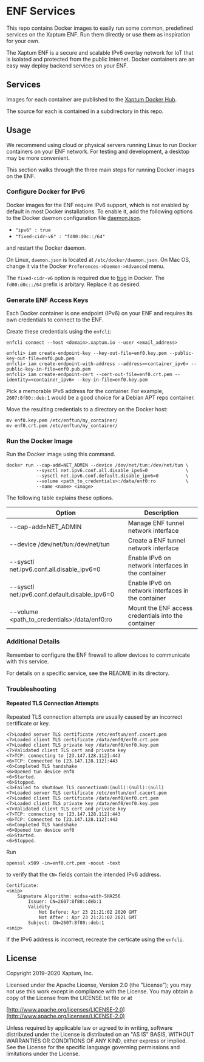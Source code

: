 # ENF Services

This repo contains Docker images to easily run some common, predefined
services on the Xaptum ENF. Run them directly or use them as
inspiration for your own.

The Xaptum ENF is a secure and scalable IPv6 overlay network for IoT
that is isolated and protected from the public Internet.  Docker
containers are an easy way deploy backend services on your ENF.

## Services

Images for each container are published to the [Xaptum Docker
Hub](https://hub.docker.com/u/xaptum).

The source for each is contained in a subdirectory in this repo.

## Usage

We recommend using cloud or physical servers running Linux to run
Docker containers on your ENF network.  For testing and development, a
desktop may be more convenient.

This section walks through the three main steps for running Docker
images on the ENF.

### Configure Docker for IPv6

Docker images for the ENF require IPv6 support, which is not enabled
by default in most Docker installations.  To enable it, add the
following options to the Docker daemon configuration file
[daemon.json](https://docs.docker.com/engine/reference/commandline/dockerd/#daemon-configuration-file).

- `"ipv6" : true`
- `"fixed-cidr-v6" : "fd00:d0c::/64"`

and restart the Docker daemon.

On Linux, `daemon.json` is located at `/etc/docker/daemon.json`.  On
Mac OS, change it via the Docker `Preferences->Daemon->Advanced` menu.

The `fixed-cidr-v6` option is required due to
[bug](https://github.com/moby/moby/issues/36954) in Docker. The
`fd00:d0c::/64` prefix is arbitary. Replace it as desired.

### Generate ENF Access Keys

Each Docker container is one endpoint (IPv6) on your ENF and requires
its own credentials to connect to the ENF.

Create these credentials using the `enfcli`:

    enfcli connect --host <domain>.xaptum.io --user <email_address>

    enfcli> iam create-endpoint-key --key-out-file=enf0.key.pem --public-key-out-file=enf0.pub.pem
    enfcli> iam create-endpoint-with-address --address=<container_ipv6> --public-key-in-file=enf0.pub.pem
    enfcli> iam create-endpoint-cert --cert-out-file=enf0.crt.pem --identity=<container_ipv6> --key-in-file=enf0.key.pem

Pick a memorable IPv6 address for the
container. For example, `2607:8f80::deb:1` would be a good choice for a
Debian APT repo container.

Move the resulting credentials to a directory on the Docker host:

    mv enf0.key.pem /etc/enftun/my_container/
    mv enf0.crt.pem /etc/enftun/my_container/

### Run the Docker Image

Run the Docker image using this command.

    docker run --cap-add=NET_ADMIN --device /dev/net/tun:/dev/net/tun \
               --sysctl net.ipv6.conf.all.disable_ipv6=0              \
               --sysctl net.ipv6.conf.default.disable_ipv6=0          \
               --volume <path_to_credentials>:/data/enf0:ro           \
               --name <name> <image>

The following table explains these options.


| Option                                        | Description                                         |
|-----------------------------------------------|-----------------------------------------------------|
| --cap-add=NET_ADMIN                           | Manage ENF tunnel network interface                 |
| --device /dev/net/tun:/dev/net/tun            | Create a ENF tunnel network interface               |
| --sysctl net.ipv6.conf.all.disable_ipv6=0     | Enable IPv6 on network interfaces in the container  |
| --sysctl net.ipv6.conf.default.disable_ipv6=0 | Enable IPv6 on network interfaces in the container  |
| --volume <path_to_credentials>:/data/enf0:ro  | Mount the ENF access credentials into the container |

### Additional Details

Remember to configure the ENF firewall to allow devices to communicate
with this service.

For details on a specific service, see the README in its directory.

### Troubleshooting

#### Repeated TLS Connection Attempts

Repeated TLS connection attempts are usually caused by an incorrect
certificate or key.

```
<7>Loaded server TLS certificate /etc/enftun/enf.cacert.pem
<7>Loaded client TLS certificate /data/enf0/enf0.crt.pem
<7>Loaded client TLS private key /data/enf0/enf0.key.pem
<7>Validated client TLS cert and private key
<7>TCP: connecting to [23.147.128.112]:443
<6>TCP: Connected to [23.147.128.112]:443
<6>Completed TLS handshake
<6>Opened tun device enf0
<6>Started.
<6>Stopped.
<3>Failed to shutdown TLS connection0:(null):(null):(null)
<7>Loaded server TLS certificate /etc/enftun/enf.cacert.pem
<7>Loaded client TLS certificate /data/enf0/enf0.crt.pem
<7>Loaded client TLS private key /data/enf0/enf0.key.pem
<7>Validated client TLS cert and private key
<7>TCP: connecting to [23.147.128.112]:443
<6>TCP: Connected to [23.147.128.112]:443
<6>Completed TLS handshake
<6>Opened tun device enf0
<6>Started.
<6>Stopped.
```

Run
```
openssl x509 -in=enf0.crt.pem -noout -text
```
to verify that the `CN=` fields contain the intended IPv6 address.

```
Certificate:
<snip>
    Signature Algorithm: ecdsa-with-SHA256
        Issuer: CN=2607:8f80::deb:1
        Validity
            Not Before: Apr 23 21:21:02 2020 GMT
            Not After : Apr 23 21:21:02 2021 GMT
        Subject: CN=2607:8f80::deb:1
<snip>
```

If the IPv6 address is incorrect, recreate the certicate using the
`enfcli`.

## License

Copyright 2019–2020 Xaptum, Inc.

Licensed under the Apache License, Version 2.0 (the "License"); you may not
use this work except in compliance with the License. You may obtain a copy of
the License from the LICENSE.txt file or at

[http://www.apache.org/licenses/LICENSE-2.0](http://www.apache.org/licenses/LICENSE-2.0)

Unless required by applicable law or agreed to in writing, software
distributed under the License is distributed on an "AS IS" BASIS, WITHOUT
WARRANTIES OR CONDITIONS OF ANY KIND, either express or implied. See the
License for the specific language governing permissions and limitations under
the License.
